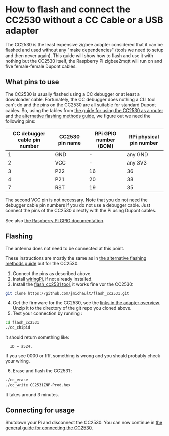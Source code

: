 # How to flash and connect the CC2530 without a CC Cable or a USB adapter
The CC2530 is the least expensive zigbee adapter considered that it can be flashed and used without any "make dependencies" (tools we need to setup and then never again). This guide will show how to flash and use it with nothing but the CC2530 itself, the Raspberry Pi zigbee2mqtt will run on and five female-female Dupont cables.

## What pins to use
The CC2530 is usually flashed using a CC debugger or at least a downloader cable. Fortunately, the CC debugger does nothing a CLI tool can't do and the pins on the CC2530 are all suitable for standard Dupont cables. So, using the tables from [the guide for using the CC2530 as a router](how_to_create_a_cc2530_router.md) and [the alternative flashing methods guide](../information/alternative_flashing_methods.md), we figure out we need the following pins:

| CC debugger cable pin number | CC2530 pin name | RPi GPIO number (BCM) | RPi physical pin number |
| ----------- | ------ | ------ |------ |
| 1 | GND | - | any GND |
| 2 | VCC | - | any 3V3 |
| 3 | P22 | 16 | 36 |
| 4 | P21 | 20 | 38 |
| 7 | RST | 19 | 35 |

The second VCC pin is not necessary. Note that you do not need the debugger cable pin numbers if you do not use a debugger cable. Just connect the pins of the CC2530 directly with the Pi using Dupont cables.

See also [the Raspberry Pi GPIO documentation](https://www.raspberrypi.org/documentation/computers/os.html#gpio-and-the-40-pin-header).

## Flashing

The antenna does not need to be connected at this point.

These instructions are mostly the same as in [the alternative flashing methods guide](../information/alternative_flashing_methods.md) but for the CC2530.

1. Connect the pins as described above.
2. Install [wiringPi](http://wiringpi.com/download-and-install/), if not already installed.
3. Install the [flash_cc2531 tool](https://github.com/jmichault/flash_cc2531), it works fine vor the CC2530:
```bash
git clone https://github.com/jmichault/flash_cc2531.git
```
4. Get the firmware for the CC2530, see the [links in the adapter overview](../information/supported_adapters.md). Unzip it to the directory of the git repo you cloned above.
5. Test your connection by running :

```bash
cd flash_cc2531
./cc_chipid
```
it should return something like:
```
  ID = a524.
```
If you see 0000 or ffff, something is wrong and you should probably check your wiring.

6. Erase and flash the CC2531 :

```bash
./cc_erase
./cc_write CC2531ZNP-Prod.hex
```
It takes around 3 minutes.

## Connecting for usage

Shutdown your Pi and disconnect the CC2530. You can now continue in [the general guide for connecting the CC2530](../information/connecting_cc2530.md#to-a-raspberry-pi-zero).
